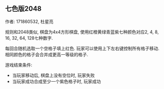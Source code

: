 
## 七色版2048

作者: 171860532, 杜星亮

规则和2048类似, 棋盘为4x4方形棋盘, 使用红橙黄绿青蓝紫七种颜色对应2, 4, 8, 16, 32, 64, 128七种数字.

每回合随机选取一个空格子填上红色. 玩家可以使用上下左右键控制所有格子移动.相同颜色的格子会合并成更高一等级的格子.

游戏结束条件:
* 当玩家移动后, 棋盘上没有空位时, 玩家失败
* 当玩家成功合成至少一个紫色格子时, 玩家成功
